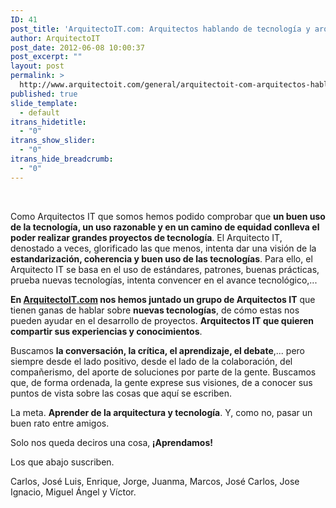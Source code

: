 ```yaml
---
ID: 41
post_title: 'ArquitectoIT.com: Arquitectos hablando de tecnología y arquitectura'
author: ArquitectoIT
post_date: 2012-06-08 10:00:37
post_excerpt: ""
layout: post
permalink: >
  http://www.arquitectoit.com/general/arquitectoit-com-arquitectos-hablando-de-tecnologia-y-arquitectura/
published: true
slide_template:
  - default
itrans_hidetitle:
  - "0"
itrans_show_slider:
  - "0"
itrans_hide_breadcrumb:
  - "0"
---
```

&nbsp;

Como Arquitectos IT que somos hemos podido comprobar que <strong>un buen uso de la tecnología, un uso razonable y en un camino de equidad conlleva el poder realizar grandes proyectos de tecnología</strong>. El Arquitecto IT, denostado a veces, glorificado las que menos, intenta dar una visión de la <strong>estandarización, coherencia y buen uso de las tecnologías</strong>. Para ello, el Arquitecto IT se basa en el uso de estándares, patrones, buenas prácticas, prueba nuevas tecnologías, intenta convencer en el avance tecnológico,...

<strong>En <a title="Arquitecto IT" href="http://www.arquitectoit.com" target="_blank">ArquitectoIT.com</a> nos hemos juntado un grupo de Arquitectos IT</strong> que tienen ganas de hablar sobre <strong>nuevas tecnologías</strong>, de cómo estas nos pueden ayudar en el desarrollo de proyectos. <strong>Arquitectos IT que quieren compartir sus experiencias y conocimientos</strong>.

Buscamos <strong>la conversación, la crítica, el aprendizaje, el debate</strong>,... pero siempre desde el lado positivo, desde el lado de la colaboración, del compañerismo, del aporte de soluciones por parte de la gente. Buscamos que, de forma ordenada, la gente exprese sus visiones, de a conocer sus puntos de vista sobre las cosas que aquí se escriben.

La meta. <strong>Aprender de la arquitectura y tecnología</strong>. Y, como no, pasar un buen rato entre amigos.

Solo nos queda deciros una cosa,<strong> ¡Aprendamos!</strong>

Los que abajo suscriben.

Carlos, José Luis, Enrique, Jorge, Juanma, Marcos, José Carlos, Jose Ignacio, Miguel Ángel y Víctor.